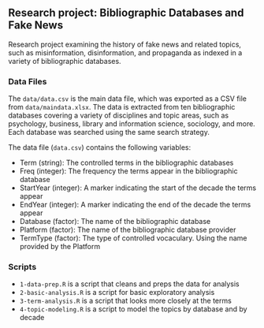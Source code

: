 ## Research project: Bibliographic Databases and Fake News

Research project examining the history of fake news and related topics, such as
misinformation, disinformation, and propaganda as indexed in a variety of
bibliographic databases.

### Data Files

The ``data/data.csv`` is the main data file, which was exported as a CSV file
from ``data/maindata.xlsx``. The data is extracted from ten bibliographic
databases covering a variety of disciplines and topic areas, such as
psychology, business, library and information science, sociology, and more.
Each database was searched using the same search strategy. 

The data file (``data.csv``) contains the following variables:

- Term (string): The controlled terms in the bibliographic databases 
- Freq (integer): The frequency the terms appear in the bibliographic database
- StartYear (integer): A marker indicating the start of the decade the terms appear
- EndYear (integer): A marker indicating the end of the decade the terms appear
- Database (factor): The name of the bibliographic database
- Platform (factor): The name of the bibliographic database provider
- TermType (factor): The type of controlled vocaculary. Using the name provided
  by the Platform

### Scripts

- ``1-data-prep.R`` is a script that cleans and preps the data for analysis
- ``2-basic-analysis.R`` is a script for basic exploratory analysis
- ``3-term-analysis.R`` is a script that looks more closely at the terms
- ``4-topic-modeling.R`` is a script to model the topics by database and by decade
